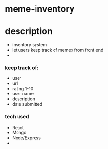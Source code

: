 # meme-inventory

# description
- inventory system
- let users keep track of memes from front end
- 
### keep track of:
- user
- url
- rating 1-10
- user name
- description
- date submitted

### tech used
- React
- Mongo
- Node/Express
- 

